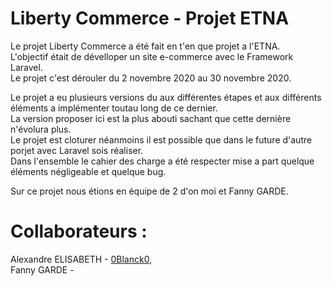 # Liberty Commerce - Projet ETNA  
  
Le projet Liberty Commerce a été fait en t'en que projet a l'ETNA.  
L'objectif était de dévelloper un site e-commerce avec le Framework Laravel.  
Le projet c'est dérouler du 2 novembre 2020 au 30 novembre 2020.  

Le projet a eu plusieurs versions du aux différentes étapes et aux différents éléments a implémenter toutau long de ce dernier.  
La version proposer ici est la plus abouti sachant que cette dernière n'évolura plus.  
Le projet est cloturer néanmoins il est possible que dans le future d'autre porjet avec Laravel sois réaliser.  
Dans l'ensemble le cahier des charge a été respecter mise a part quelque éléments négligeable et quelque bug.  
  
Sur ce projet nous étions en équipe de 2 d'on moi et Fanny GARDE.  



Collaborateurs :
======

Alexandre ELISABETH - [0Blanck0](https://github.com/0Blanck0/),  
Fanny GARDE - [](https://github.com/0Blanck0/Theme-Shopify)  
